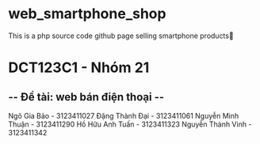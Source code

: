 # web_smartphone_shop
This is a php source code github page selling smartphone products📱
# DCT123C1 - Nhóm 21
-- Đề tài: web bán điện thoại --
---
Ngô Gia Bảo - 3123411027 
Đặng Thành Đại - 3123411061 
Nguyễn Minh Thuận - 3123411290 
Hồ Hữu Anh Tuấn - 3123411323 
Nguyễn Thành Vinh - 3123411342 
